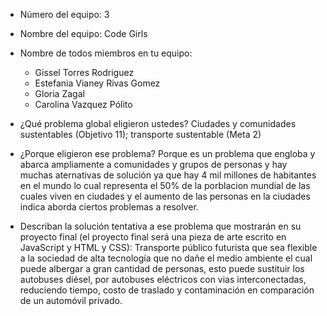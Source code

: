 - Número del equipo: 3  

- Nombre del equipo: Code Girls 

- Nombre de todos miembros en tu equipo: 
  * Gissel Torres Rodriguez
  * Estefania Vianey Rivas Gomez
  * Gloria Zagal 
  * Carolina Vazquez Pólito

- ¿Qué problema global eligieron ustedes?
Ciudades y comunidades sustentables (Objetivo 11); transporte sustentable (Meta 2) 

- ¿Porque eligieron ese problema?
Porque es un problema que engloba y abarca ampliamente a comunidades y grupos de personas y hay muchas aternativas de solución ya que hay 4 mil millones de habitantes en el mundo lo cual representa el 50% de la porblacion mundial de las cuales viven en ciudades y el aumento de las personas en la ciudades indica aborda ciertos problemas a resolver. 

- Describan la solución tentativa a ese problema que mostrarán en su proyecto final (el proyecto final será una pieza de arte escrito en JavaScript y HTML y CSS): Transporte público futurista que sea flexible a la sociedad de alta tecnología que no dañe el medio ambiente el cual puede albergar a gran cantidad de personas, esto puede sustituir los autobuses diésel, por autobuses eléctricos con vias interconectadas, reduciendo tiempo, costo de traslado y contaminación en comparación de un automóvil privado.
